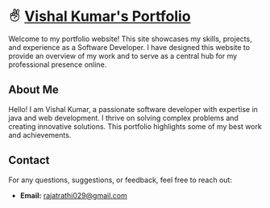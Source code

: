 # **<img src="https://github.com/iamvishalrathi/My-PortFolio-Website/blob/main/public/favicon.png" alt="Sample Image" width="25"/> [Vishal Kumar's Portfolio](https://main--iamvishalkumar.netlify.app/)**

Welcome to my portfolio website! This site showcases my skills, projects, and experience as a Software Developer. I have designed this website to provide an overview of my work and to serve as a central hub for my professional presence online.


## **About Me**
Hello! I am Vishal Kumar, a passionate software developer with expertise in java and web development. I thrive on solving complex problems and creating innovative solutions. This portfolio highlights some of my best work and achievements.

## **Contact**
For any questions, suggestions, or feedback, feel free to reach out:
- **Email:** [rajatrathi029@gmail.com](mailto:rajatrathi029@gmail.com)
